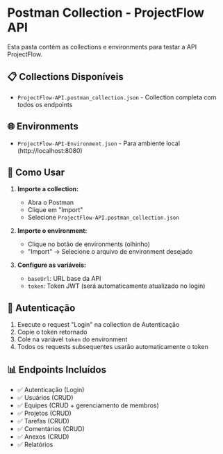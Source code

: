 # Postman Collection - ProjectFlow API

Esta pasta contém as collections e environments para testar a API ProjectFlow.

## 📋 Collections Disponíveis

- `ProjectFlow-API.postman_collection.json` - Collection completa com todos os endpoints

## 🌐 Environments

- `ProjectFlow-API-Environment.json` - Para ambiente local (http://localhost:8080)

## 🚀 Como Usar

1. **Importe a collection:**
    - Abra o Postman
    - Clique em "Import"
    - Selecione `ProjectFlow-API.postman_collection.json`

2. **Importe o environment:**
    - Clique no botão de environments (olhinho)
    - "Import" → Selecione o arquivo de environment desejado

3. **Configure as variáveis:**
    - `baseUrl`: URL base da API
    - `token`: Token JWT (será automaticamente atualizado no login)

## 🔐 Autenticação

1. Execute o request "Login" na collection de Autenticação
2. Copie o token retornado
3. Cole na variável `token` do environment
4. Todos os requests subsequentes usarão automaticamente o token

## 📊 Endpoints Incluídos

- ✅ Autenticação (Login)
- ✅ Usuários (CRUD)
- ✅ Equipes (CRUD + gerenciamento de membros)
- ✅ Projetos (CRUD)
- ✅ Tarefas (CRUD)
- ✅ Comentários (CRUD)
- ✅ Anexos (CRUD)
- ✅ Relatórios